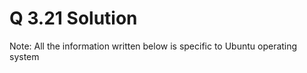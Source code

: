 # Q 3.21 Solution

Note: All the information written below is specific to Ubuntu operating system


